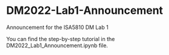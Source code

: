 # DM2022-Lab1-Announcement
Announcement for the ISA5810 DM Lab 1

You can find the step-by-step tutorial in the DM2022_Lab1_Announcement.ipynb file.
